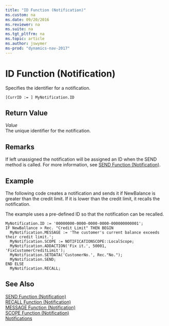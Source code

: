 ```yaml
---
title: "ID Function (Notification)"
ms.custom: na
ms.date: 09/20/2016
ms.reviewer: na
ms.suite: na
ms.tgt_pltfrm: na
ms.topic: article
ms.author: jswymer
ms-prod: "dynamics-nav-2017"
---
```

# ID Function (Notification)
Specifies the identifier for a notification.

```
[CurrID := ] MyNotification.ID
```
## Return Value
*Value*  
The unique identifier for the notification.

## Remarks
If left unassigned the notification will be assigned an ID when the SEND method is called. For more information, see [SEND Function (Notification)](function-notificationsend.md).

##  Example
The following code creates a notification and sends it if NewBalance is greater than the credit limit. If it is lower than the credit limit, it recalls the notification.

The example uses a pre-defined ID so that the notification can be recalled.

```
MyNotification.ID := '00000000-0000-0000-0000-000000000001';
IF NewBallance > Rec. "Credit Limit" THEN BEGIN
  MyNotification.MESSAGE := 'The customer's current balance exceeds their credit limit.';
  MyNotification.SCOPE := NOTIFICATIONSCOPE::LocalScope;
  MyNotification.ADDACTION('Fix it.', 50001, 'FixCustomerCreditLimit');
  MyNotification.SETDATA('CustomerNo.', Rec."No.");
  MyNotification.SEND;
END ELSE
  MyNotification.RECALL;
```

## See Also  
[SEND Function (Notification)](function-notificationsend.md)  
[RECALL Function (Notification)](function-notificationrecall.md)  
[MESSAGE Function (Notification)](function-notificationmessage.md)  
[SCOPE Function (Notification)](function-notificationscope.md)  
[Notifications](notifications-developing.md)
